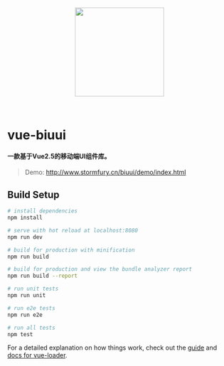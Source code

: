 <p align="center">
    <br>
    <a href="http://www.stormfury.cn/biuui/demo/index.html">
        <img width="200" src="http://www.stormfury.cn/biuui/demo/static/images/logo.png">
    </a>
    <br>
</p>
<br/>

# vue-biuui

#### 一款基于Vue2.5的移动端UI组件库。

> Demo: <a href="http://www.stormfury.cn/biuui/demo/index.html"> http://www.stormfury.cn/biuui/demo/index.html </a>  

## Build Setup

``` bash
# install dependencies
npm install

# serve with hot reload at localhost:8080
npm run dev

# build for production with minification
npm run build

# build for production and view the bundle analyzer report
npm run build --report

# run unit tests
npm run unit

# run e2e tests
npm run e2e

# run all tests
npm test
```

For a detailed explanation on how things work, check out the [guide](http://vuejs-templates.github.io/webpack/) and [docs for vue-loader](http://vuejs.github.io/vue-loader).
